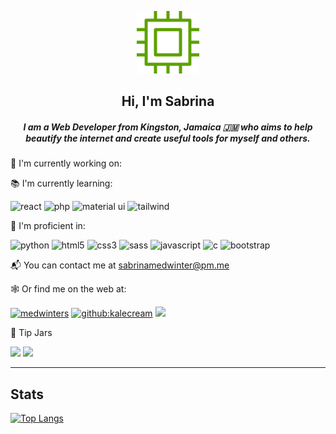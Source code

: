 <p align="center"><img height="100" width="100" src="https://raw.githubusercontent.com/acervenky/animated-github-badges/master/assets/devbadge.gif"></p>
<h2 align="center">Hi, I'm Sabrina</h1>
<h5 align="center">I am a Web Developer from Kingston, Jamaica 🇯🇲 who aims to help beautify the internet and create useful tools for myself and others.</h3>

<p align="left"> 💼 I'm currently working on:</p>

<p align="left">📚 I'm currently learning:</p>
<p align="left">
           <img src="https://img.shields.io/badge/React-20232A?style=for-the-badge&logo=react&logoColor=61DAFB" alt="react">
           <img src="https://img.shields.io/badge/PHP-777BB4?style=for-the-badge&logo=php&logoColor=white" alt="php">
           <img src="https://img.shields.io/badge/Material--UI-0081CB?style=for-the-badge&logo=material-ui&logoColor=white" alt="material ui">
           <img src="https://img.shields.io/badge/Tailwind_CSS-38B2AC?style=for-the-badge&logo=tailwind-css&logoColor=white" alt="tailwind">
</p>

<p align="left">🏅 I'm proficient in: </p>
<p align="left">
           <img src="https://img.shields.io/badge/Python-3776AB?style=for-the-badge&logo=python&logoColor=white" alt="python">
           <img src="https://img.shields.io/badge/HTML5-E34F26?style=for-the-badge&logo=html5&logoColor=white" alt="html5">
           <img src="https://img.shields.io/badge/CSS3-1572B6?style=for-the-badge&logo=css3&logoColor=white" alt="css3">
           <img src="https://img.shields.io/badge/Sass-CC6699?style=for-the-badge&logo=sass&logoColor=white" alt="sass">
           <img src="https://img.shields.io/badge/JavaScript-323330?style=for-the-badge&logo=javascript&logoColor=F7DF1E" alt="javascript">
           <img src="https://img.shields.io/badge/C-00599C?style=for-the-badge&logo=c&logoColor=white" alt="c">
           <img src="https://img.shields.io/badge/Bootstrap-563D7C?style=for-the-badge&logo=bootstrap&logoColor=white" alt="bootstrap">
</p>
<p align="left"> 📬 You can contact me at <a href="mailto:sabrinamedwinter@pm.me">sabrinamedwinter@pm.me</a></p>    
<p align="left"> 🕸 Or find me on the web at:</p>
<p align="left"> 
           <a href="https://twitter.com/medwinters" target="blank"><img src="https://img.shields.io/twitter/follow/medwinters?logo=twitter&style=for-the-badge" alt="medwinters" /></a> 
           <a href="https://github.com/KaleCream" target="blank"><img src="https://img.shields.io/github/followers/medwinter?color=green&label=follow%20%40medwinter&logo=github&style=for-the-badge" alt="github:kalecream" /></a>
           <a href="https://www.linkedin.com/in/medwinter/"><img src="https://img.shields.io/badge/LinkedIn-0077B5?style=for-the-badge&logo=linkedin&logoColor=white"></a>
</p>
<p align="left">💎 Tip Jars</p>
<p align="left">
           <a href=""><img src="https://img.shields.io/badge/paypal-00457C?style=for-the-badge&logo=paypal&logoColor=white"></a>
           <a href="https://www.buymeacoffee.com/medwinter"><img src="https://img.shields.io/badge/kofi-F16061?style=for-the-badge&logo=ko-fi&logoColor=white"></a>
</p>

<hr>


## Stats
[![Top Langs](https://github-readme-stats.vercel.app/api/top-langs/?username=kalecream&layout=compact)](https://github.com/anuraghazra/github-readme-stats)




